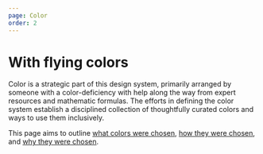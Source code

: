 ```yaml
---
page: Color
order: 2
---
```


# With flying **colors**

Color is a strategic part of this design system, primarily arranged by someone with a color-deficiency with help along the way from expert resources and mathematic formulas. The efforts in defining the color system establish a disciplined collection of thoughtfully curated colors and ways to use them inclusively.

This page aims to outline [what colors were chosen](#design-tokens), [how they were chosen](#curation), and [why they were chosen](#usability).